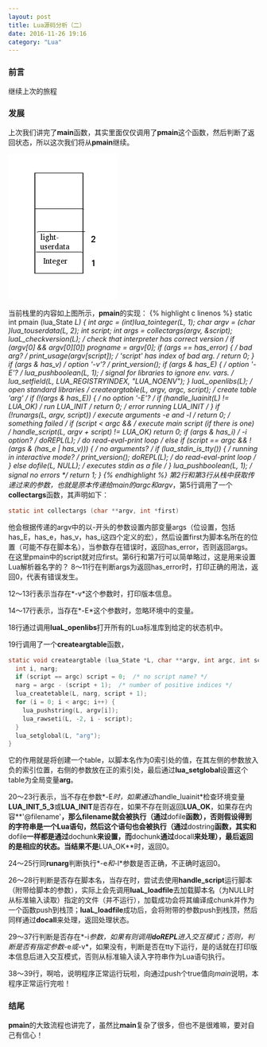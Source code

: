 ```yaml
---
layout: post
title: Lua源码分析（二）
date: 2016-11-26 19:16
category: "Lua"
---
```


### 前言
继续上次的旅程

### 发展
上次我们讲完了**main**函数，其实里面仅仅调用了**pmain**这个函数，然后判断了返回状态，所以这次我们将从**pmain**继续。

![当前栈](/images/Lua-src/pmain_stack_1.png)

当前栈里的内容如上图所示，**pmain**的实现：
{% highlight c linenos %}
static int pmain (lua_State *L) {
  int argc = (int)lua_tointeger(L, 1);
  char **argv = (char **)lua_touserdata(L, 2);
  int script;
  int args = collectargs(argv, &script);
  luaL_checkversion(L);  /* check that interpreter has correct version */
  if (argv[0] && argv[0][0]) progname = argv[0];
  if (args == has_error) {  /* bad arg? */
    print_usage(argv[script]);  /* 'script' has index of bad arg. */
    return 0;
  }
  if (args & has_v)  /* option '-v'? */
    print_version();
  if (args & has_E) {  /* option '-E'? */
    lua_pushboolean(L, 1);  /* signal for libraries to ignore env. vars. */
    lua_setfield(L, LUA_REGISTRYINDEX, "LUA_NOENV");
  }
  luaL_openlibs(L);  /* open standard libraries */
  createargtable(L, argv, argc, script);  /* create table 'arg' */
  if (!(args & has_E)) {  /* no option '-E'? */
    if (handle_luainit(L) != LUA_OK)  /* run LUA_INIT */
      return 0;  /* error running LUA_INIT */
  }
  if (!runargs(L, argv, script))  /* execute arguments -e and -l */
    return 0;  /* something failed */
  if (script < argc &&  /* execute main script (if there is one) */
      handle_script(L, argv + script) != LUA_OK)
    return 0;
  if (args & has_i)  /* -i option? */
    doREPL(L);  /* do read-eval-print loop */
  else if (script == argc && !(args & (has_e | has_v))) {  /* no arguments? */
    if (lua_stdin_is_tty()) {  /* running in interactive mode? */
      print_version();
      doREPL(L);  /* do read-eval-print loop */
    }
    else dofile(L, NULL);  /* executes stdin as a file */
  }
  lua_pushboolean(L, 1);  /* signal no errors */
  return 1;
}
{% endhighlight %}
第2行和第3行从栈中获取传递过来的参数，也就是原本传递给**main**的**argc**和**argv**，第5行调用了一个**collectargs**函数，其声明如下：

```c
static int collectargs (char **argv, int *first)
```

他会根据传递的argv中的以-开头的参数设置内部变量args（位设置，包括has_E，has_e，has_v，has_i这四个定义的宏），然后设置first为脚本名所在的位置（可能不存在脚本名），当参数存在错误时，返回has_error，否则返回args。在这里pmain中的script就对应first。第6行和第7行可以简单略过，这是用来设置Lua解析器名字的？
8～11行在判断args为返回has_error时，打印正确的用法，返回0，代表有错误发生。

12～13行表示当存在*-v*这个参数时，打印版本信息。

14～17行表示，当存在*-E*这个参数时，忽略环境中的变量。

18行通过调用**luaL_openlibs**打开所有的Lua标准库到给定的状态机中。

19行调用了一个**createargtable**函数，

```c
static void createargtable (lua_State *L, char **argv, int argc, int script) {
  int i, narg;
  if (script == argc) script = 0;  /* no script name? */
  narg = argc - (script + 1);  /* number of positive indices */
  lua_createtable(L, narg, script + 1);
  for (i = 0; i < argc; i++) {
    lua_pushstring(L, argv[i]);
    lua_rawseti(L, -2, i - script);
  }
  lua_setglobal(L, "arg");
}
```

它的作用就是将创建一个table，以脚本名作为0索引处的值，在其左侧的参数放入负的索引位置，右侧的参数放在正的索引处，最后通过**lua_setglobal**设置这个table为全局变量**arg**。

20～23行表示，当不存在参数*-E*时，如果通过*handle_luainit*检查环境变量**LUA_INIT_5_3**或**LUA_INIT**是否存在，如果不存在则返回**LUA_OK**，如果存在内容**'@filename'**，那么filename就会被执行（通过**dofile**函数），否则假设得到的字符串是一个Lua语句，然后这个语句也会被执行（通过**dostring**函数，其实和**dofile**一样都是通过**dochunk**来设置，而**dochunk**通过**docall**来处理），最后返回的是相应的状态。当结果不是**LUA_OK**时，返回0。

24～25行同**runarg**判断执行*-e*和*-l*参数是否正确，不正确时返回0。

26～28行判断是否存在脚本名，当存在时，尝试去使用**handle_script**运行脚本（附带给脚本的参数），实际上会先调用**luaL_loadfile**去加载脚本名（为NULL时从标准输入读取）指定的文件（并不运行），加载成功会将其编译成chunk并作为一个函数push到栈顶；**luaL_loadfile**成功后，会将附带的参数push到栈顶，然后同样通过**docall**来处理，返回处理状态。

29～37行判断是否存在*-i*参数，如果有则调用**doREPL**进入交互模式；否则，判断是否有指定参数*-e*或*-v*，如果没有，判断是否在tty下运行，是的话就在打印版本信息后进入交互模式，否则从标准输入读入字符串作为Lua语句执行。

38～39行，啊哈，说明程序正常运行玩啦，向通过push个true值向*main*说明，本程序正常运行完啦！

### 结尾
**pmain**的大致流程也讲完了，虽然比**main**复杂了很多，但也不是很难嘛，要对自己有信心！